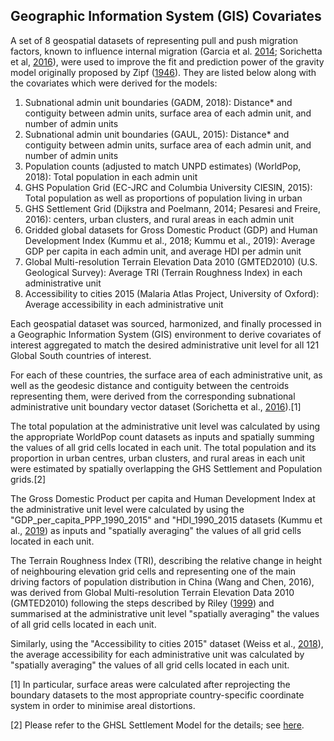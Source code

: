 Geographic Information System (GIS) Covariates
----------------------------------------------

A set of 8 geospatial datasets of representing pull and push migration
factors, known to influence internal migration (Garcia et al.
<a href="https://eprints.soton.ac.uk/367712/" target="_blank">2014</a>;
Sorichetta et al,
<a href="https://www.nature.com/articles/sdata201666" target="_blank">2016</a>),
were used to improve the fit and prediction power of the gravity model
originally proposed by Zipf
(<a href="https://www.jstor.org/stable/2087063?seq=1" target="_blank">1946</a>).
They are listed below along with the covariates which were derived for
the models:

1.  Subnational admin unit boundaries (GADM, 2018): Distance\* and
    contiguity between admin units, surface area of each admin unit, and
    number of admin units
2.  Subnational admin unit boundaries (GAUL, 2015): Distance\* and
    contiguity between admin units, surface area of each admin unit, and
    number of admin units
3.  Population counts (adjusted to match UNPD estimates) (WorldPop,
    2018): Total population in each admin unit
4.  GHS Population Grid (EC-JRC and Columbia University CIESIN, 2015):
    Total population as well as proportions of population living in
    urban
5.  GHS Settlement Grid (Dijkstra and Poelmann, 2014; Pesaresi and
    Freire, 2016): centers, urban clusters, and rural areas in each
    admin unit
6.  Gridded global datasets for Gross Domestic Product (GDP) and Human
    Development Index (Kummu et al., 2018; Kummu et al., 2019): Average
    GDP per capita in each admin unit, and average HDI per admin unit
7.  Global Multi-resolution Terrain Elevation Data 2010 (GMTED2010)
    (U.S. Geological Survey): Average TRI (Terrain Roughness Index) in
    each administrative unit
8.  Accessibility to cities 2015 (Malaria Atlas Project, University of
    Oxford): Average accessibility in each administrative unit

Each geospatial dataset was sourced, harmonized, and finally processed
in a Geographic Information System (GIS) environment to derive
covariates of interest aggregated to match the desired administrative
unit level for all 121 Global South countries of interest.

For each of these countries, the surface area of each administrative
unit, as well as the geodesic distance and contiguity between the
centroids representing them, were derived from the corresponding
subnational administrative unit boundary vector dataset (Sorichetta et
al.,
<a href="https://www.nature.com/articles/sdata201666" target="_blank">2016</a>).[1]

The total population at the administrative unit level was calculated by
using the appropriate WorldPop count datasets as inputs and spatially
summing the values of all grid cells located in each unit. The total
population and its proportion in urban centres, urban clusters, and
rural areas in each unit were estimated by spatially overlapping the GHS
Settlement and Population grids.[2]

The Gross Domestic Product per capita and Human Development Index at the
administrative unit level were calculated by using the
"GDP\_per\_capita\_PPP\_1990\_2015" and "HDI\_1990\_2015 datasets (Kummu
et al.,
<a href="https://doi.org/10.5061/dryad.dk1j0" target="_blank">2019</a>)
as inputs and "spatially averaging" the values of all grid cells located
in each unit.

The Terrain Roughness Index (TRI), describing the relative change in
height of neighbouring elevation grid cells and representing one of the
main driving factors of population distribution in China (Wang and Chen,
2016), was derived from Global Multi-resolution Terrain Elevation Data
2010 (GMTED2010) following the steps described by Riley
(<a href="https://www.google.com/url?sa=t&rct=j&q=&esrc=s&source=web&cd=1&cad=rja&uact=8&ved=2ahUKEwjt5rOjx7XnAhWH2KQKHe8qDj4QFjAAegQIBhAB&url=https%3A%2F%2Fdownload.osgeo.org%2Fqgis%2Fdoc%2Freference-docs%2FTerrain_Ruggedness_Index.pdf&usg=AOvVaw1UUsW42ccwEkkhVewCkGl9" target="_blank">1999</a>)
and summarised at the administrative unit level "spatially averaging"
the values of all grid cells located in each unit.

Similarly, using the "Accessibility to cities 2015" dataset (Weiss et
al.,
<a href="https://www.ncbi.nlm.nih.gov/pubmed/29320477" target="_blank">2018</a>),
the average accessibility for each administrative unit was calculated by
"spatially averaging" the values of all grid cells located in each unit.

[1] In particular, surface areas were calculated after reprojecting the
boundary datasets to the most appropriate country-specific coordinate
system in order to minimise areal distortions.

[2] Please refer to the GHSL Settlement Model for the details; see
<a href="https://ghsl.jrc.ec.europa.eu/data.php?sl=4" target="_blank">here</a>.
